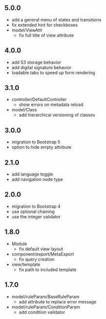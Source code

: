 ## 5.0.0

* add a general menu of states and transitions
* fix extended hint for checkboxes
* model/ViewAttr
    - fix full title of view attribute

## 4.0.0

* add S3 storage behavior
* add digital signature behavior
* loadable tabs to speed up form rendering 

## 3.1.0

* controller/DefaultController
    - show errors on metadata reload
* model/Class
    - add hierarchical versioning of classes

## 3.0.0

* migration to Bootstrap 5
* option to hide empty attribute

## 2.1.0

* add language toggle
* add navigation node type

## 2.0.0

* migration to Bootstrap 4
* use optional chaining
* use the integer validator

## 1.8.0

* Module
    - fix default view layout
* component/export/MetaExport
    - fix query creation
* view/template
    - fix path to included template   

## 1.7.0

* model/ruleParam/BaseRuleParam    
    - add attribute to replace error message
* model/ruleParam/ConditionParam
    - add condition validator
